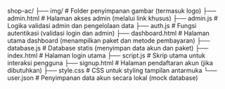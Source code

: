 shop-ac/
├── img/                  # Folder penyimpanan gambar (termasuk logo)
├── admin.html            # Halaman akses admin (melalui link khusus)
├── admin.js              # Logika validasi admin dan pengelolaan data
├── auth.js               # Fungsi autentikasi (validasi login dan admin)
├── dashboard.html        # Halaman utama dashboard (menampilkan paket dan metode pembayaran)
├── database.js           # Database statis (menyimpan data akun dan paket)
├── index.html            # Halaman login utama
├── script.js             # Skrip utama untuk interaksi pengguna
├── signup.html           # Halaman pendaftaran akun (jika dibutuhkan)
├── style.css             # CSS untuk styling tampilan antarmuka
└── user.json             # Penyimpanan data akun secara lokal (mock database)
